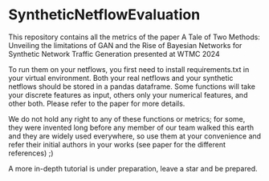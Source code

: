 # SyntheticNetflowEvaluation

This repository contains all the metrics of the paper A Tale of Two Methods: Unveiling the limitations of GAN and the Rise of Bayesian Networks for Synthetic Network Traffic Generation presented at WTMC 2024

To run them on your netflows, you first need to install requirements.txt in your virtual environment. Both your real netflows and your synthetic netflows should be stored in a pandas dataframe. Some functions will take your discrete features as input, others only your numerical features, and other both. Please refer to the paper for more details.

We do not hold any right to any of these functions or metrics; for some, they were invented long before any member of our team walked this earth and they are widely used everywhere, so use them at your convenience and refer their initial authors in your works (see paper for the different references) ;)

A more in-depth tutorial is under preparation, leave a star and be prepared.
